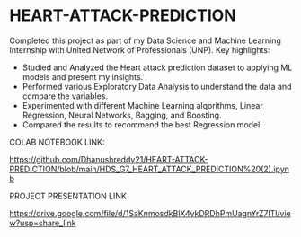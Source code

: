 # HEART-ATTACK-PREDICTION
Completed this project as part of my Data Science and Machine Learning Internship with United Network of Professionals (UNP). Key highlights:
- Studied and Analyzed the Heart attack prediction dataset to applying ML models and present my insights. 
- Performed various Exploratory Data Analysis to understand the data and compare the variables.
- Experimented with different Machine Learning algorithms, Linear Regression, Neural Networks, Bagging, and Boosting.
- Compared the results to recommend the best Regression model. 

COLAB NOTEBOOK LINK:

https://github.com/Dhanushreddy21/HEART-ATTACK-PREDICTION/blob/main/HDS_G7_HEART_ATTACK_PREDICTION%20(2).ipynb

PROJECT PRESENTATION LINK

https://drive.google.com/file/d/1SaKnmosdkBlX4ykDRDhPmUagnYrZ7lTl/view?usp=share_link
